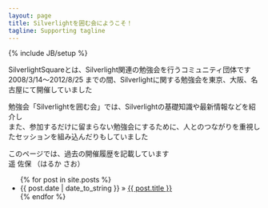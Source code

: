 ```yaml
---
layout: page
title: Silverlightを囲む会にようこそ！
tagline: Supporting tagline
---
```

{% include JB/setup %}

SilverlightSquareとは、Silverlight関連の勉強会を行うコミュニティ団体です  
2008/3/14～2012/8/25 までの間、Silverlightに関する勉強会を東京、大阪、名古屋にて開催していました

勉強会「Silverlightを囲む会」では、Silverlightの基礎知識や最新情報などを紹介し  
また、参加するだけに留まらない勉強会にするために、人とのつながりを重視したセッションを組み込んだりもしていました

このページでは、過去の開催履歴を記載しています  
遥 佐保 （はるか さお）

<ul class="posts">
  {% for post in site.posts %}
    <li><span>{{ post.date | date_to_string }}</span> &raquo; <a href="{{ BASE_PATH }}{{ post.url }}">{{ post.title }}</a></li>
  {% endfor %}
</ul>
